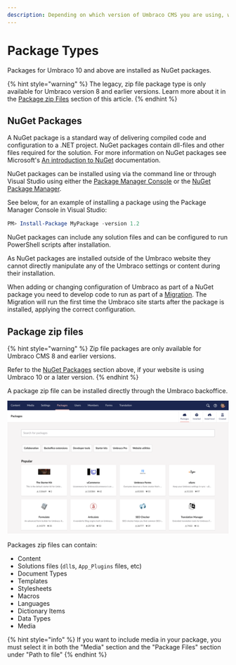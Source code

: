 ```yaml
---
description: Depending on which version of Umbraco CMS you are using, we distinguish between two package types, NuGet packages, and Package ZIP files.
---
```


# Package Types

Packages for Umbraco 10 and above are installed as NuGet packages.

{% hint style="warning" %}
The legacy, zip file package type is only available for Umbraco version 8 and earlier versions. Learn more about it in the [Package zip Files](#package-zip-files) section of this article.
{% endhint %}

## NuGet Packages

A NuGet package is a standard way of delivering compiled code and configuration to a .NET project. NuGet packages contain dll-files and other files required for the solution. For more information on NuGet packages see Microsoft's [An introduction to NuGet](https://docs.microsoft.com/en-us/nuget/what-is-nuget) documentation.

NuGet packages can be installed using via the command line or through Visual Studio using either the [Package Manager Console](https://docs.microsoft.com/en-us/nuget/consume-packages/install-use-packages-powershell) or the [NuGet Package Manager](https://learn.microsoft.com/en-us/nuget/consume-packages/install-use-packages-visual-studio).

See below, for an example of installing a package using the Package Manager Console in Visual Studio:

```powershell
PM> Install-Package MyPackage -version 1.2
```

NuGet packages can include any solution files and can be configured to run PowerShell scripts after installation.

As NuGet packages are installed outside of the Umbraco website they cannot directly manipulate any of the Umbraco settings or content during their installation.

When adding or changing configuration of Umbraco as part of a NuGet package you need to develop code to run as part of a [Migration](../database.md). The Migration will run the first time the Umbraco site starts after the package is installed, applying the correct configuration.

## Package zip files

{% hint style="warning" %}
Zip file packages are only available for Umbraco CMS 8 and earlier versions.

Refer to the [NuGet Packages](#nuget-packages) section above, if your website is using Umbraco 10 or a later version.
{% endhint %}

A package zip file can be installed directly through the Umbraco backoffice.

![Zip packages can be installed via the Umbraco backoffice package section](images/backoffice-package-section.png)

Packages zip files can contain:

* Content
* Solutions files (`dll`s, `App_Plugins` files, etc)
* Document Types
* Templates
* Stylesheets
* Macros
* Languages
* Dictionary Items
* Data Types
* Media

{% hint style="info" %}
If you want to include media in your package, you must select it in both the "Media" section and the "Package Files" section under "Path to file"
{% endhint %}
